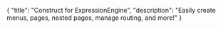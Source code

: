 {
    "title": "Construct for ExpressionEngine",
    "description": "Easily create menus, pages, nested pages, manage routing, and more!"
}
